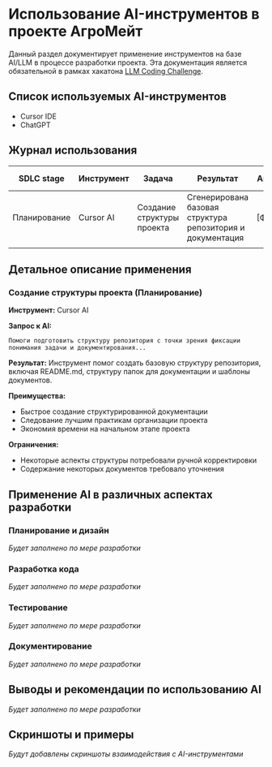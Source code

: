 # Использование AI-инструментов в проекте АгроМейт

Данный раздел документирует применение инструментов на базе AI/LLM в процессе разработки проекта. Эта документация является обязательной в рамках хакатона [LLM Coding Challenge](https://llm-challenge.com).

## Список используемых AI-инструментов

- Cursor IDE
- ChatGPT


## Журнал использования

| SDLC stage | Инструмент | Задача | Результат | Автор | Скриншот/Пример |
|------------|------------|--------|-----------|-------|-----------------|
| Планирование | Cursor AI | Создание структуры проекта | Сгенерирована базовая структура репозитория и документация | [ФИО] | [ссылка](#) |
| | | | | | |

## Детальное описание применения

### Создание структуры проекта (Планирование)

**Инструмент:** Cursor AI

**Запрос к AI:**
```
Помоги подготовить структуру репозитория с точки зрения фиксации понимания задачи и документирования...
```

**Результат:**
Инструмент помог создать базовую структуру репозитория, включая README.md, структуру папок для документации и шаблоны документов.

**Преимущества:**
- Быстрое создание структурированной документации
- Следование лучшим практикам организации проекта
- Экономия времени на начальном этапе проекта

**Ограничения:**
- Некоторые аспекты структуры потребовали ручной корректировки
- Содержание некоторых документов требовало уточнения

## Применение AI в различных аспектах разработки

### Планирование и дизайн

*Будет заполнено по мере разработки*

### Разработка кода

*Будет заполнено по мере разработки*

### Тестирование

*Будет заполнено по мере разработки*

### Документирование

*Будет заполнено по мере разработки*

## Выводы и рекомендации по использованию AI

*Будет заполнено по мере разработки*

## Скриншоты и примеры

*Будут добавлены скриншоты взаимодействия с AI-инструментами* 
